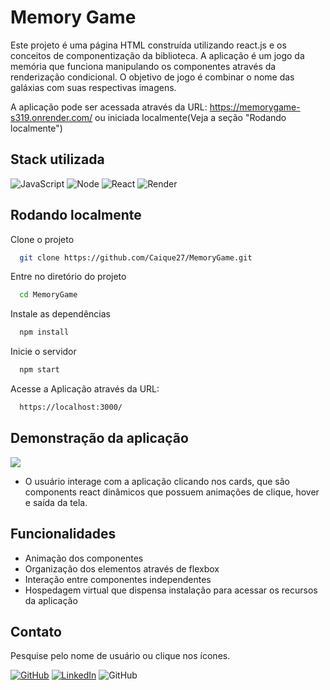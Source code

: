 # Memory Game

Este projeto é uma página HTML construída utilizando react.js e os conceitos de componentização da biblioteca. A aplicação é um jogo da memória que funciona manipulando os componentes através da renderização condicional. O objetivo de jogo é combinar o nome das galáxias com suas respectivas imagens.

A aplicação pode ser acessada através da URL: https://memorygame-s319.onrender.com/ ou iniciada localmente(Veja a seção "Rodando localmente")

## Stack utilizada

![JavaScript](https://img.shields.io/badge/-JavaScript-333333?style=for-the-badge&logo=javascript)
![Node](https://img.shields.io/badge/-Node-333333?style=for-the-badge&logo=Node.js)
![React](https://img.shields.io/badge/-React.js-333333?style=for-the-badge&logo=react)
![Render](https://img.shields.io/badge/-Render-333333?style=for-the-badge&logo=Render)

## Rodando localmente

Clone o projeto

```bash
  git clone https://github.com/Caique27/MemoryGame.git
```

Entre no diretório do projeto

```bash
  cd MemoryGame
```

Instale as dependências

```bash
  npm install
```

Inicie o servidor

```bash
  npm start
```

Acesse a Aplicação através da URL:

```bash
  https://localhost:3000/
```

## Demonstração da aplicação

![](./assets/demo.gif)

-   O usuário interage com a aplicação clicando nos cards, que são components react dinâmicos que possuem animações de clique, hover e saída da tela.

## Funcionalidades

-   Animação dos componentes
-   Organização dos elementos através de flexbox
-   Interação entre componentes independentes
-   Hospedagem virtual que dispensa instalação para acessar os recursos da aplicação

## Contato

Pesquise pelo nome de usuário ou clique nos ícones.

[![GitHub](https://img.shields.io/badge/-Caique27-333333?style=for-the-badge&logo=github)](https://github.com/Caique27)
[![LinkedIn](https://img.shields.io/badge/-Caique%20Alves-blue?style=for-the-badge&logo=LinkedIn)](https://www.linkedin.com/in/caique-alves-/)
![GitHub](https://img.shields.io/badge/-caiquealvesdesouza27@gmail.com-red?style=for-the-badge&logo=gmail&logoColor=white)
